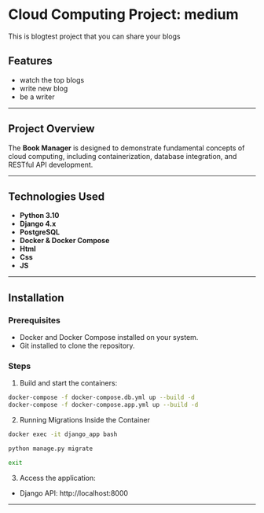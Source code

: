 # Cloud Computing Project: medium

This is blogtest project that you can share your blogs

## Features
- watch the top blogs
- write new blog
- be a writer

---

## Project Overview
The **Book Manager** is designed to demonstrate fundamental concepts of cloud computing, including containerization, database integration, and RESTful API development.

---

## Technologies Used
- **Python 3.10**
- **Django 4.x**
- **PostgreSQL**
- **Docker & Docker Compose**
- **Html**
- **Css**
- **JS**

---

## Installation

### Prerequisites
- Docker and Docker Compose installed on your system.
- Git installed to clone the repository.

### Steps


1. Build and start the containers:
```bash
docker-compose -f docker-compose.db.yml up --build -d
docker-compose -f docker-compose.app.yml up --build -d
```
2. Running Migrations Inside the Container
```bash
docker exec -it django_app bash
```
```bash
python manage.py migrate
```
```bash
exit
```

3. Access the application:

- Django API: http://localhost:8000

---


